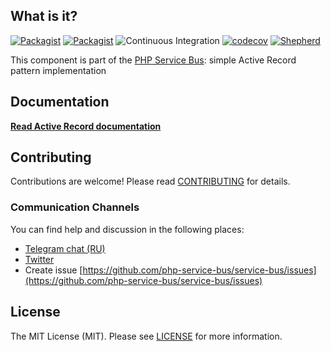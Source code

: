 ## What is it?

[![Packagist](https://img.shields.io/packagist/v/php-service-bus/active-record.svg)](https://packagist.org/packages/php-service-bus/active-record)
[![Packagist](https://img.shields.io/packagist/dt/php-service-bus/active-record.svg)](https://packagist.org/packages/php-service-bus/active-record)
![Continuous Integration](https://github.com/php-service-bus/active-record/workflows/Continuous%20Integration/badge.svg)
[![codecov](https://codecov.io/gh/php-service-bus/active-record/branch/v5.0/graph/badge.svg?token=0bKwdiuo0S)](https://codecov.io/gh/php-service-bus/active-record)
[![Shepherd](https://shepherd.dev/github/php-service-bus/active-record/coverage.svg)](https://shepherd.dev/github/php-service-bus/active-record)

This component is part of the [PHP Service Bus](https://github.com/php-service-bus/service-bus): simple Active Record pattern implementation

## Documentation
[**Read Active Record documentation**](https://github.com/php-service-bus/service-bus/blob/v5.0/.documentation/database.md#active-record-implementation)

## Contributing
Contributions are welcome! Please read [CONTRIBUTING](.github/CONTRIBUTING.md) for details.

### Communication Channels
You can find help and discussion in the following places:
* [Telegram chat (RU)](https://t.me/php_service_bus)
* [Twitter](https://twitter.com/PhpBus)
* Create issue [https://github.com/php-service-bus/service-bus/issues](https://github.com/php-service-bus/service-bus/issues)

## License

The MIT License (MIT). Please see [LICENSE](LICENSE.md) for more information.
